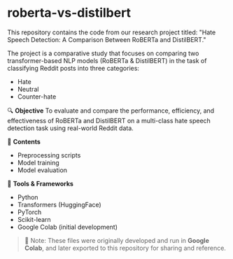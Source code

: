 # roberta-vs-distilbert
This repository contains the code from our research project titled:
"Hate Speech Detection: A Comparison Between RoBERTa and DistilBERT."

The project is a comparative study that focuses on comparing two transformer-based NLP models (RoBERTa & DistilBERT) in the task of classifying Reddit posts into three categories:
- Hate
- Neutral
- Counter-hate

🔍 **Objective**
To evaluate and compare the performance, efficiency, and effectiveness of RoBERTa and DistilBERT on a multi-class hate speech detection task using real-world Reddit data.

📁 **Contents**
- Preprocessing scripts
- Model training
- Model evaluation

🚀 **Tools & Frameworks**
- Python
- Transformers (HuggingFace)
- PyTorch
- Scikit-learn
- Google Colab (initial development)


> 📌 Note: These files were originally developed and run in **Google Colab**, and later exported to this repository for sharing and reference.
